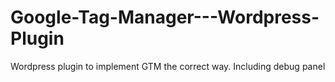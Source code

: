 # Google-Tag-Manager---Wordpress-Plugin
Wordpress plugin to implement GTM the correct way. Including debug panel
